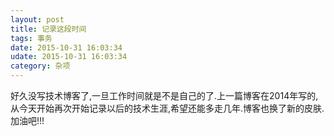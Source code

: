 ```yaml
---
layout: post
title: 记录这段时间
tags: 事务
date: 2015-10-31 16:03:34
udate: 2015-10-31 16:03:34
category: 杂项 
---
```

好久没写技术博客了,一旦工作时间就是不是自己的了.上一篇博客在2014年写的,从今天开始再次开始记录以后的技术生涯,希望还能多走几年.博客也换了新的皮肤.加油吧!!!
